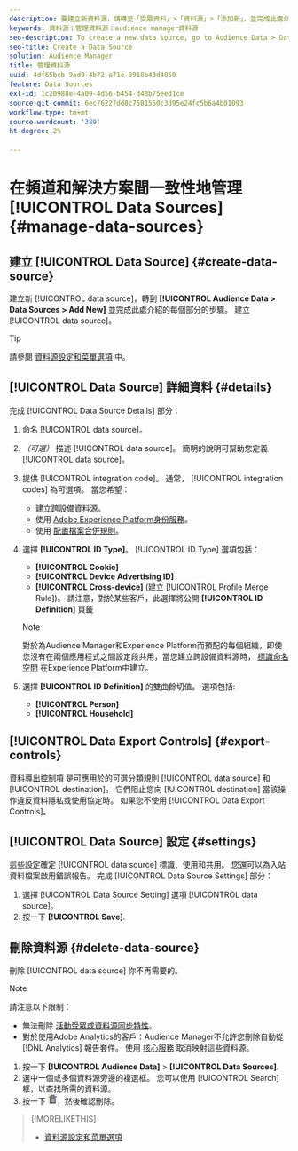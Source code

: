 ```yaml
---
description: 要建立新資料源，請轉至「受眾資料」>「資料源」>「添加新」，並完成此處介紹的每個部分的步驟。 建立資料源需要管理員權限。
keywords: 資料源；管理資料源；audience manager資料源
seo-description: To create a new data source, go to Audience Data > Data Sources > Add New and complete the steps for each section described here. Administrator permissions are required to create a data source.
seo-title: Create a Data Source
solution: Audience Manager
title: 管理資料源
uuid: 4df65bcb-9ad9-4b72-a71e-8918b43d4850
feature: Data Sources
exl-id: 1c20988e-4a09-4d56-b454-d48b75eed1ce
source-git-commit: 6ec76227dd8c7581550c3d95e24fc5b6a4b01093
workflow-type: tm+mt
source-wordcount: '389'
ht-degree: 2%

---
```


# 在頻道和解決方案間一致性地管理 [!UICONTROL Data Sources] {#manage-data-sources}

## 建立 [!UICONTROL Data Source] {#create-data-source}

建立新 [!UICONTROL data source]，轉到 **[!UICONTROL Audience Data > Data Sources > Add New]** 並完成此處介紹的每個部分的步驟。 建立 [!UICONTROL data source]。

<!-- create-datasource.xml -->

>[!TIP]
>
>請參閱 [資料源設定和菜單選項](../features/datasources-list-and-settings.md#settings-menu-options) 中。

## [!UICONTROL Data Source] 詳細資料 {#details}

完成 [!UICONTROL Data Source Details] 部分：

1. 命名 [!UICONTROL data source]。
1. *（可選）* 描述 [!UICONTROL data source]。 簡明的說明可幫助您定義 [!UICONTROL data source]。
1. 提供 [!UICONTROL integration code]。 通常， [!UICONTROL integration codes] 為可選項。 當您希望：

   * [建立跨設備資料源](../features/profile-merge-rules/merge-rules-start.md#create-data-source)。
   * 使用 [Adobe Experience Platform身份服務](https://experienceleague.adobe.com/docs/id-service/using/home.html)。
   * 使用 [配置檔案合併規則](../features/profile-merge-rules/merge-rules-start.md)。

1. 選擇 **[!UICONTROL ID Type]**。 [!UICONTROL ID Type] 選項包括：

   * **[!UICONTROL Cookie]**
   * **[!UICONTROL Device Advertising ID]**
   * **[!UICONTROL Cross-device]** (建立 [!UICONTROL Profile Merge Rule])。 請注意，對於某些客戶，此選擇將公開 **[!UICONTROL ID Definition]** 頁籤

   >[!NOTE]
   >
   >對於為Audience Manager和Experience Platform而預配的每個組織，即使您沒有在兩個應用程式之間設定段共用，當您建立跨設備資料源時， [標識命名空間](https://experienceleague.adobe.com/docs/experience-platform/identity/namespaces.html#manage-namespaces) 在Experience Platform中建立。

1. 選擇 **[!UICONTROL ID Definition]** 的雙曲餘切值。 選項包括:

   * **[!UICONTROL Person]**
   * **[!UICONTROL Household]**

## [!UICONTROL Data Export Controls] {#export-controls}

[資料導出控制項](../features/data-export-controls.md) 是可應用於的可選分類規則 [!UICONTROL data source] 和 [!UICONTROL destination]。 它們阻止您向 [!UICONTROL destination] 當該操作違反資料隱私或使用協定時。 如果您不使用 [!UICONTROL Data Export Controls]。

## [!UICONTROL Data Source] 設定 {#settings}

這些設定確定 [!UICONTROL data source] 標識、使用和共用。 您還可以為入站資料檔案啟用錯誤報告。 完成 [!UICONTROL Data Source Settings] 部分：

1. 選擇 [!UICONTROL Data Source Setting] 選項 [!UICONTROL data source]。
2. 按一下 **[!UICONTROL Save]**.

## 刪除資料源 {#delete-data-source}

<!-- t_datasource_delete.xml -->

刪除 [!UICONTROL data source] 你不再需要的。

>[!NOTE]
>
>請注意以下限制：
>
>* 無法刪除 [活動受眾或資料源同步特性](../features/traits/client-activity-synced-audience-traits.md)。
>* 對於使用Adobe Analytics的客戶：Audience Manager不允許您刪除自動從 [!DNL Analytics] 報告套件。 使用 [核心服務](https://experienceleague.adobe.com/docs/core-services/interface/about-core-services/core-services-landing.html) 取消映射這些資料源。


1. 按一下 **[!UICONTROL Audience Data]** > **[!UICONTROL Data Sources]**.
1. 選中一個或多個資料源旁邊的複選框。
您可以使用 [!UICONTROL Search] 框，以查找所需的資料源。
1. 按一下  ![](assets/icon_trash.png)，然後確認刪除。


>[!MORELIKETHIS]
>
>* [資料源設定和菜單選項](../features/datasources-list-and-settings.md#settings-menu-options)


